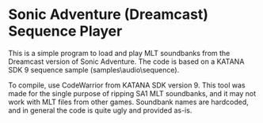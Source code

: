# Sonic Adventure (Dreamcast) Sequence Player

This is a simple program to load and play MLT soundbanks from the Dreamcast version of Sonic Adventure. The code is based on a KATANA SDK 9 sequence sample (samples\audio\sequence).

To compile, use CodeWarrior from KATANA SDK version 9.
This tool was made for the single purpose of ripping SA1 MLT soundbanks, and it may not work with MLT files from other games. Soundbank names are hardcoded, and in general the code is quite ugly and provided as-is.